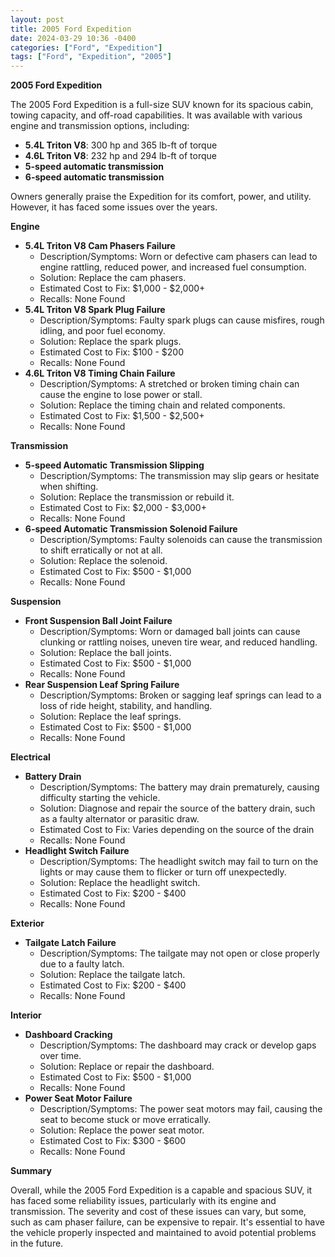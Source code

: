 ```yaml
---
layout: post
title: 2005 Ford Expedition
date: 2024-03-29 10:36 -0400
categories: ["Ford", "Expedition"]
tags: ["Ford", "Expedition", "2005"]
---
```

**2005 Ford Expedition**

The 2005 Ford Expedition is a full-size SUV known for its spacious cabin, towing capacity, and off-road capabilities. It was available with various engine and transmission options, including:

* **5.4L Triton V8**: 300 hp and 365 lb-ft of torque
* **4.6L Triton V8**: 232 hp and 294 lb-ft of torque
* **5-speed automatic transmission**
* **6-speed automatic transmission**

Owners generally praise the Expedition for its comfort, power, and utility. However, it has faced some issues over the years.

**Engine**

* **5.4L Triton V8 Cam Phasers Failure**
    * Description/Symptoms: Worn or defective cam phasers can lead to engine rattling, reduced power, and increased fuel consumption.
    * Solution: Replace the cam phasers.
    * Estimated Cost to Fix: $1,000 - $2,000+
    * Recalls: None Found
* **5.4L Triton V8 Spark Plug Failure**
    * Description/Symptoms: Faulty spark plugs can cause misfires, rough idling, and poor fuel economy.
    * Solution: Replace the spark plugs.
    * Estimated Cost to Fix: $100 - $200
    * Recalls: None Found
* **4.6L Triton V8 Timing Chain Failure**
    * Description/Symptoms: A stretched or broken timing chain can cause the engine to lose power or stall.
    * Solution: Replace the timing chain and related components.
    * Estimated Cost to Fix: $1,500 - $2,500+
    * Recalls: None Found

**Transmission**

* **5-speed Automatic Transmission Slipping**
    * Description/Symptoms: The transmission may slip gears or hesitate when shifting.
    * Solution: Replace the transmission or rebuild it.
    * Estimated Cost to Fix: $2,000 - $3,000+
    * Recalls: None Found
* **6-speed Automatic Transmission Solenoid Failure**
    * Description/Symptoms: Faulty solenoids can cause the transmission to shift erratically or not at all.
    * Solution: Replace the solenoid.
    * Estimated Cost to Fix: $500 - $1,000
    * Recalls: None Found

**Suspension**

* **Front Suspension Ball Joint Failure**
    * Description/Symptoms: Worn or damaged ball joints can cause clunking or rattling noises, uneven tire wear, and reduced handling.
    * Solution: Replace the ball joints.
    * Estimated Cost to Fix: $500 - $1,000
    * Recalls: None Found
* **Rear Suspension Leaf Spring Failure**
    * Description/Symptoms: Broken or sagging leaf springs can lead to a loss of ride height, stability, and handling.
    * Solution: Replace the leaf springs.
    * Estimated Cost to Fix: $500 - $1,000
    * Recalls: None Found

**Electrical**

* **Battery Drain**
    * Description/Symptoms: The battery may drain prematurely, causing difficulty starting the vehicle.
    * Solution: Diagnose and repair the source of the battery drain, such as a faulty alternator or parasitic draw.
    * Estimated Cost to Fix: Varies depending on the source of the drain
    * Recalls: None Found
* **Headlight Switch Failure**
    * Description/Symptoms: The headlight switch may fail to turn on the lights or may cause them to flicker or turn off unexpectedly.
    * Solution: Replace the headlight switch.
    * Estimated Cost to Fix: $200 - $400
    * Recalls: None Found

**Exterior**

* **Tailgate Latch Failure**
    * Description/Symptoms: The tailgate may not open or close properly due to a faulty latch.
    * Solution: Replace the tailgate latch.
    * Estimated Cost to Fix: $200 - $400
    * Recalls: None Found

**Interior**

* **Dashboard Cracking**
    * Description/Symptoms: The dashboard may crack or develop gaps over time.
    * Solution: Replace or repair the dashboard.
    * Estimated Cost to Fix: $500 - $1,000
    * Recalls: None Found
* **Power Seat Motor Failure**
    * Description/Symptoms: The power seat motors may fail, causing the seat to become stuck or move erratically.
    * Solution: Replace the power seat motor.
    * Estimated Cost to Fix: $300 - $600
    * Recalls: None Found

**Summary**

Overall, while the 2005 Ford Expedition is a capable and spacious SUV, it has faced some reliability issues, particularly with its engine and transmission. The severity and cost of these issues can vary, but some, such as cam phaser failure, can be expensive to repair. It's essential to have the vehicle properly inspected and maintained to avoid potential problems in the future.
